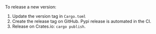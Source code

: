<!--
SPDX-FileCopyrightText: 2022 Helsing GmbH

SPDX-License-Identifier: Apache-2.0
-->

To release a new version:

1. Update the version tag in `Cargo.toml`
2. Create the release tag on GitHub. Pypi release is automated in the CI.
3. Release on Crates.io: `cargo publish`.
